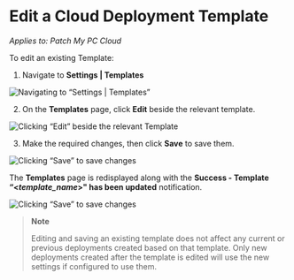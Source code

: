 # Edit a Cloud Deployment Template

_Applies to: Patch My PC Cloud_

To edit an existing Template:

1. Navigate to **Settings | Templates**

![Navigating to “Settings | Templates”](../../../.gitbook/assets/image-\(268\).png)

2. On the **Templates** page, click **Edit** beside the relevant template.

![Clicking “Edit” beside the relevant Template](../../../.gitbook/assets/image-\(53\).png)

3. Make the required changes, then click **Save** to save them.

![Clicking “Save” to save changes](../../../.gitbook/assets/image-\(54\).png)

The **Templates** page is redisplayed along with the **Success - Template “<**_**template\_name**_**>" has been updated** notification.

![Clicking “Save” to save changes](../../../.gitbook/assets/image-\(55\).png)

> **Note**
>
> Editing and saving an existing template does not affect any current or previous deployments created based on that template. Only new deployments created after the template is edited will use the new settings if configured to use them.
